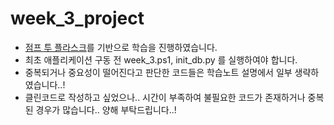 # week_3_project

* [점프 투 플라스크](https://wikidocs.net/book/4542)를 기반으로 학습을 진행하였습니다.
* 최초 애플리케이션 구동 전 week_3.ps1, init_db.py 를 실행하여야 합니다.
* 중복되거나 중요성이 떨어진다고 판단한 코드들은 학습노트 설명에서 일부 생략하였습니다..!
* 클린코드로 작성하고 싶었으나.. 시간이 부족하여 불필요한 코드가 존재하거나 중복된 경우가 많습니다.. 양해 부탁드립니다..!
